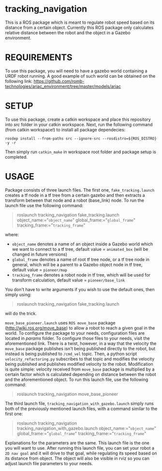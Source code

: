 # tracking_navigation
This is a ROS package which is meant to regulate robot speed based on its distance from a certain object. Currently this ROS package only calculates relative distance between the robot and the object in a Gazebo environment.

# REQUIREMENTS
To use this package, you will need to have a gazebo world containing a URDF robot running. A good example of such world can be obtained on the following link: https://github.com/romb-technologies/ariac_environment/tree/master/models/ariac

# SETUP
To use this package, create a catkin workspace and place this repository into *src* folder in your catkin workspace.
Next, run the following command (from catkin workspace!) to install all package dependecies:

`rosdep install --from-paths src --ignore-src --rosdistro=${ROS_DISTRO} -y -r`

Then simply run `catkin_make` in workspace root folder and package setup is completed.

# USAGE
Package consists of three launch files.
The first one, `fake_tracking.launch` creates a tf node in a tf tree from a certain gazebo and then extracts a transform between that node and a robot (base_link) node.
To run the launch file use the following command:
>roslaunch tracking_navigation fake_tracking.launch object_name:="`object_name`" global_frame:="`global_frame`" tracking_frame:="`tracking_frame`"

where:
  - `object_name` denotes a name of an object inside a Gazebo world which we want to connect to a tf tree, default value = `animated_box` (will be changed in future versions)
  - `global_frame` denotes a name of root tf tree node, or a tf tree node in general, which will be a parent to a Gazebo object node in tf tree, default value = `pioneer/map`
  - `tracking_frame` denotes a robot node in tf tree, which will be used for transform calculation, default value = `pioneer/base_link`

You don't have to write arguments if you wish to use the default ones, then simply using:
>roslaunch tracking_navigation fake_tracking.launch

will do the trick.

`move_base_pioneer.launch` uses `ROS move_base` package (http://wiki.ros.org/move_base) to allow a robot to reach a given goal in the world. To configure the package to your needs, configuration files are located in *params* folder. To configure those files to your needs, visit the aforementioned link.  There is a twist, however, in a way that the velocity the `move_base` package publishes isn't being published directly to the robot, but instead is being published to `/cmd_vel` topic. Then, a python script `velocity_refactoring.py` subscribes to that topic and modifies the velocity being published and publishes modified velocity to the robot. Modification is quite simple: velocity received from `move_base` package is multiplied by a certain factor which is calculated depending on distance between the robot and the aforementioned object. 
To run this launch file, use the following command:
>roslaunch tracking_navigation move_base_pioneer

The third launch file, `tracking_navigation_with_gazebo.launch` simply runs both of the previously mentioned launch files, with a command similar to the first one:
>roslaunch tracking_navigation tracking_navigation_with_gazebo.launch object_name:="`object_name`" global_frame:="`global_frame`" tracking_frame:="`tracking_frame`"

Explanations for the parameters are the same. This launch file is the one you will want to use. After running this launch file, you can set your robot a `2D nav goal` and it will drive to that goal, while regulating its speed based on its distance from object. The object will also be visible in rviz so you can adjust launch file parameters to your needs.

